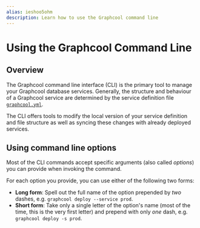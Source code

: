 ```yaml
---
alias: ieshoo5ohm
description: Learn how to use the Graphcool command line
---
```


# Using the Graphcool Command Line

## Overview

The Graphcool command line interface (CLI) is the primary tool to manage your Graphcool database services. Generally, the structure and behaviour of a Graphcool service are determined by the service definition file [`graphcool.yml`](!alias-foatho8aip).

The CLI offers tools to modify the local version of your service definition and file structure as well as syncing these changes with already deployed services.

## Using command line options

Most of the CLI commands accept specific arguments (also called _options_) you can provide when invoking the command.

For each option you provide, you can use either of the following two forms:

- **Long form**: Spell out the full name of the option prepended by _two_ dashes, e.g. `graphcool deploy --service prod`.
- **Short form**: Take only a single letter of the option's name (most of the time, this is the very first letter) and prepend with only _one_ dash, e.g. `graphcool deploy -s prod`.
